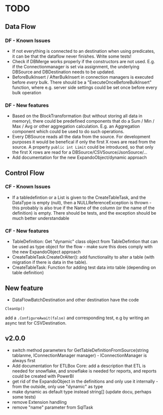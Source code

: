 # TODO

## Data Flow

### DF - Known Issues

- If not everything is connected to an destination when using predicates, it can be that the dataflow never finishes. Write some tests!
- Check if DBMerge works properly if the constructors are not used. E.g. if the Connectionmanager is set via assignment, the underlying DBSource and DBDestination needs to be  updated.
- BeforeBulkInsert / AfterBulkInsert in connection managers is executed before *every* bulk. There should be a "ExecuteOnceBeforeBulkInsert" function, where e.g. server side settings could be set once before every bulk operation

### DF - New features

- Based on the BlockTransformation (but without storing all data in memory), there could be predefined components that do a Sum / Min / Max / Avg or other
aggregation calculation. E.g. an Aggregation component which could be used to do such operations.
- Every DBSource reads all the data from the source. For development purposes it would be benefical if only the first X rows are read from the source. A property 
`public int Limit` could be introduced, so that only the first X rows are read for a DBSource/CSVSource/JsonSource/...
- Add documentation for the new ExpandoObject/dynamic approach

## Control Flow

### CF - Known Issues

- If a tabledefintion or a List<TableColumns> is given to the CreateTableTask, and the DataType is empty (null), then a NULLReferenceException is thrown - this probably is also true if the Name of the column (or the name of the definition) is empty. There should be tests, and the exception should be much better understandable

### CF - New features

- TableDefinition: Get "dynamic" class object from TableDefintion that can be used as type object for the flow - make sure this 
does comply with the new ExpandoObject approach
- CreateTableTask.CreateOrAlter(): add functionality to alter a table (with migration if there is data in the table).
- CreateTableTask: Function for adding test data into table (depending on table definition)

## New feature

- DataFlowBatchDestination and other destination have the code 

```await TargetBlock.Completion;
CleanUp()
```

add a `.ConfigureAwait(false)` and corresponding test, e.g by writing an async test for CSVDestination. 

## v2.0.0

- switch method parameters for GetTableDefinitionFromSource(string tablanme, IConnectionManager manager) - IConnectionManager is always first
- Add documentation for ETLBox Core: add a description that ETL is needed for snowflake, and snowflake is needed for reports, and reports could be created with PowerBI
- get rid of the ExpandoObject in the definitions and only use it internally - from the outside, only use "dynamic" as type
- make dynamic as default type instead string[] (update docu, perhaps some tests)
- remove Extension handling
- remove "name" parameter from SqlTask